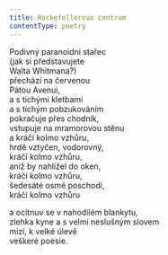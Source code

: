 ```yaml
---
title: Rockefellerovo centrum
contentType: poetry
---
```


<section>

Podivný paranoidní stařec  
(jak si představujete  
Walta Whitmana?)  
přechází na červenou  
Pátou Avenui,  
a s tichými kletbami  
a s tichým pobzukováním  
pokračuje přes chodník,  
vstupuje na mramorovou stěnu  
a kráčí kolmo vzhůru,  
hrdě vztyčen, vodorovný,  
kráčí kolmo vzhůru,  
aniž by nahlížel do oken,  
kráčí kolmo vzhůru,  
šedesáté osmé poschodí,  
kráčí kolmo vzhůru

</section>

<section>

a ocitnuv se v nahodilém blankytu,  
zlehka kyne a s velmi neslušným slovem  
mizí, k velké úlevě  
veškeré poesie.

</section>
